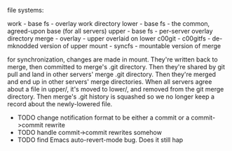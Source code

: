 file systems:

work - base fs - overlay work directory
lower - base fs - the common, agreed-upon base (for all servers)
upper - base fs - per-server overlay directory
merge - overlay - upper overlaid on lower
c00git - c00gitfs - de-mknodded version of upper
mount - syncfs - mountable version of merge

for synchronization, changes are made in mount. They're written back
to merge, then committed to merge's .git directory. Then they're
shared by git pull and land in other servers' merge .git
directory. Then they're merged and end up in other servers' merge
directories. When all servers agree about a file in upper/, it's moved
to lower/, and removed from the git merge directory. Then merge's .git
history is squashed so we no longer keep a record about the
newly-lowered file.

* TODO change notification format to be either a commit or a commit->commit rewrite
* TODO handle commit->commit rewrites somehow
* TODO find Emacs auto-revert-mode bug. Does it still hap
